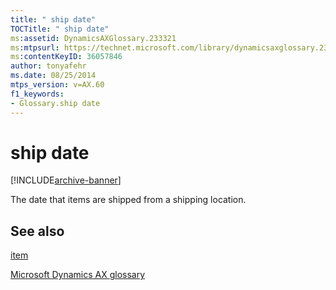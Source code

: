 ```yaml
---
title: " ship date"
TOCTitle: " ship date"
ms:assetid: DynamicsAXGlossary.233321
ms:mtpsurl: https://technet.microsoft.com/library/dynamicsaxglossary.233321(v=AX.60)
ms:contentKeyID: 36057846
author: tonyafehr
ms.date: 08/25/2014
mtps_version: v=AX.60
f1_keywords:
- Glossary.ship date
---
```


# ship date


[!INCLUDE[archive-banner](includes/archive-banner.md)]

The date that items are shipped from a shipping location.

## See also

[item](item.md)

[Microsoft Dynamics AX glossary](glossary/microsoft-dynamics-ax-glossary.md)

  


